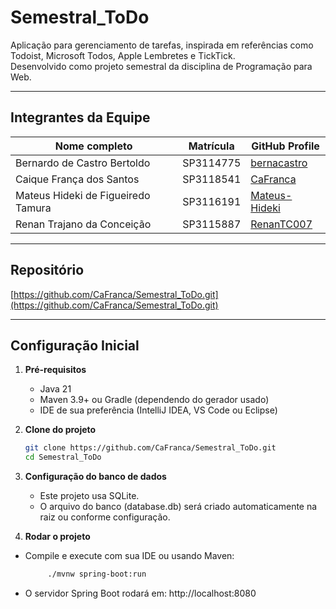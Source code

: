 #  Semestral_ToDo

Aplicação para gerenciamento de tarefas, inspirada em referências como Todoist, Microsoft Todos, Apple Lembretes e TickTick.  
Desenvolvido como projeto semestral da disciplina de Programação para Web.

---

##  Integrantes da Equipe

| Nome completo                        | Matrícula  | GitHub Profile                      |
| ------------------------------------- | ---------- | ----------------------------------- |
| Bernardo de Castro Bertoldo           | SP3114775  | [bernacastro](https://github.com/bernacastro) |
| Caique França dos Santos              | SP3118541  | [CaFranca](https://github.com/CaFranca) |
| Mateus Hideki de Figueiredo Tamura    | SP3116191  | [Mateus-Hideki](https://github.com/Mateus-Hideki) |
| Renan Trajano da Conceição            | SP3115887  | [RenanTC007](https://github.com/RenanTC007) |

---

##  Repositório

[https://github.com/CaFranca/Semestral_ToDo.git](https://github.com/CaFranca/Semestral_ToDo.git)

---

##  Configuração Inicial

1. **Pré-requisitos**
   - Java 21
   - Maven 3.9+ ou Gradle (dependendo do gerador usado)
   - IDE de sua preferência (IntelliJ IDEA, VS Code ou Eclipse)

2. **Clone do projeto**
   ```bash
   git clone https://github.com/CaFranca/Semestral_ToDo.git
   cd Semestral_ToDo

3. **Configuração do banco de dados**
   - Este projeto usa SQLite.
   - O arquivo do banco (database.db) será criado automaticamente na raiz ou conforme configuração.

4. **Rodar o projeto**
- Compile e execute com sua IDE ou usando Maven:
   ```bash
        ./mvnw spring-boot:run
- O servidor Spring Boot rodará em: http://localhost:8080


